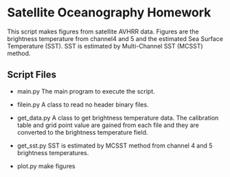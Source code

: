 # Satellite Oceanography Homework

This script makes figures from satellite AVHRR data.
Figures are the brightness temperature from channel4 and 5 and the estimated Sea Surface Temperature (SST).
SST is estimated by Multi-Channel SST (MCSST) method.


## Script Files
- main.py
  The main program to execute the script.

- filein.py
  A class to read no header binary files.

- get\_data.py
  A class to get brightness temperature data.
  The calibration table and grid point value are gained from each file and they are converted to the brightness temperature field.

- get\_sst.py
  SST is estimated by MCSST method from channel 4 and 5 brightness temperatures.

- plot.py
  make figures

